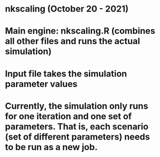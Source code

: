 # nkscaling (October 20 - 2021)

# Main engine: nkscaling.R (combines all other files and runs the actual simulation)
# Input file takes the simulation parameter values

# Currently, the simulation only runs for one iteration and one set of parameters. That is, each scenario (set of different parameters) needs to be run as a new job.
